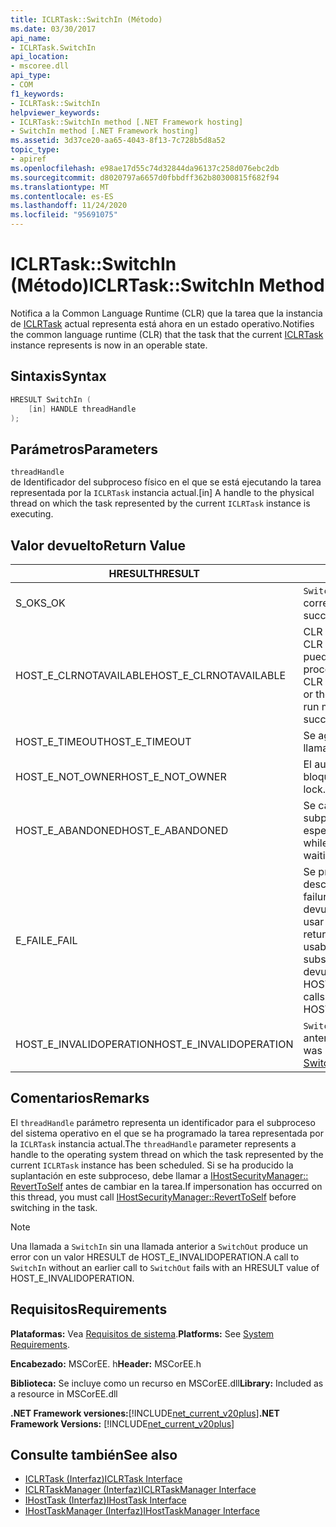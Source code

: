```yaml
---
title: ICLRTask::SwitchIn (Método)
ms.date: 03/30/2017
api_name:
- ICLRTask.SwitchIn
api_location:
- mscoree.dll
api_type:
- COM
f1_keywords:
- ICLRTask::SwitchIn
helpviewer_keywords:
- ICLRTask::SwitchIn method [.NET Framework hosting]
- SwitchIn method [.NET Framework hosting]
ms.assetid: 3d37ce20-aa65-4043-8f13-7c728b5d8a52
topic_type:
- apiref
ms.openlocfilehash: e98ae17d55c74d32844da96137c258d076ebc2db
ms.sourcegitcommit: d8020797a6657d0fbbdff362b80300815f682f94
ms.translationtype: MT
ms.contentlocale: es-ES
ms.lasthandoff: 11/24/2020
ms.locfileid: "95691075"
---
```

# <a name="iclrtaskswitchin-method"></a><span data-ttu-id="8c01d-102">ICLRTask::SwitchIn (Método)</span><span class="sxs-lookup"><span data-stu-id="8c01d-102">ICLRTask::SwitchIn Method</span></span>

<span data-ttu-id="8c01d-103">Notifica a la Common Language Runtime (CLR) que la tarea que la instancia de [ICLRTask](iclrtask-interface.md) actual representa está ahora en un estado operativo.</span><span class="sxs-lookup"><span data-stu-id="8c01d-103">Notifies the common language runtime (CLR) that the task that the current [ICLRTask](iclrtask-interface.md) instance represents is now in an operable state.</span></span>  
  
## <a name="syntax"></a><span data-ttu-id="8c01d-104">Sintaxis</span><span class="sxs-lookup"><span data-stu-id="8c01d-104">Syntax</span></span>  
  
```cpp  
HRESULT SwitchIn (  
    [in] HANDLE threadHandle  
);  
```  
  
## <a name="parameters"></a><span data-ttu-id="8c01d-105">Parámetros</span><span class="sxs-lookup"><span data-stu-id="8c01d-105">Parameters</span></span>  

 `threadHandle`  
 <span data-ttu-id="8c01d-106">de Identificador del subproceso físico en el que se está ejecutando la tarea representada por la `ICLRTask` instancia actual.</span><span class="sxs-lookup"><span data-stu-id="8c01d-106">[in] A handle to the physical thread on which the task represented by the current `ICLRTask` instance is executing.</span></span>  
  
## <a name="return-value"></a><span data-ttu-id="8c01d-107">Valor devuelto</span><span class="sxs-lookup"><span data-stu-id="8c01d-107">Return Value</span></span>  
  
|<span data-ttu-id="8c01d-108">HRESULT</span><span class="sxs-lookup"><span data-stu-id="8c01d-108">HRESULT</span></span>|<span data-ttu-id="8c01d-109">Descripción</span><span class="sxs-lookup"><span data-stu-id="8c01d-109">Description</span></span>|  
|-------------|-----------------|  
|<span data-ttu-id="8c01d-110">S_OK</span><span class="sxs-lookup"><span data-stu-id="8c01d-110">S_OK</span></span>|<span data-ttu-id="8c01d-111">`SwitchIn` se devolvió correctamente.</span><span class="sxs-lookup"><span data-stu-id="8c01d-111">`SwitchIn` returned successfully.</span></span>|  
|<span data-ttu-id="8c01d-112">HOST_E_CLRNOTAVAILABLE</span><span class="sxs-lookup"><span data-stu-id="8c01d-112">HOST_E_CLRNOTAVAILABLE</span></span>|<span data-ttu-id="8c01d-113">CLR no se ha cargado en un proceso o CLR está en un estado en el que no puede ejecutar código administrado ni procesar la llamada correctamente.</span><span class="sxs-lookup"><span data-stu-id="8c01d-113">The CLR has not been loaded into a process, or the CLR is in a state in which it cannot run managed code or process the call successfully.</span></span>|  
|<span data-ttu-id="8c01d-114">HOST_E_TIMEOUT</span><span class="sxs-lookup"><span data-stu-id="8c01d-114">HOST_E_TIMEOUT</span></span>|<span data-ttu-id="8c01d-115">Se agotó el tiempo de espera de la llamada.</span><span class="sxs-lookup"><span data-stu-id="8c01d-115">The call timed out.</span></span>|  
|<span data-ttu-id="8c01d-116">HOST_E_NOT_OWNER</span><span class="sxs-lookup"><span data-stu-id="8c01d-116">HOST_E_NOT_OWNER</span></span>|<span data-ttu-id="8c01d-117">El autor de la llamada no posee el bloqueo.</span><span class="sxs-lookup"><span data-stu-id="8c01d-117">The caller does not own the lock.</span></span>|  
|<span data-ttu-id="8c01d-118">HOST_E_ABANDONED</span><span class="sxs-lookup"><span data-stu-id="8c01d-118">HOST_E_ABANDONED</span></span>|<span data-ttu-id="8c01d-119">Se canceló un evento mientras un subproceso o fibra bloqueados estaba esperando en él.</span><span class="sxs-lookup"><span data-stu-id="8c01d-119">An event was canceled while a blocked thread or fiber was waiting on it.</span></span>|  
|<span data-ttu-id="8c01d-120">E_FAIL</span><span class="sxs-lookup"><span data-stu-id="8c01d-120">E_FAIL</span></span>|<span data-ttu-id="8c01d-121">Se produjo un error grave desconocido.</span><span class="sxs-lookup"><span data-stu-id="8c01d-121">An unknown catastrophic failure occurred.</span></span> <span data-ttu-id="8c01d-122">Cuando un método devuelve E_FAIL, CLR ya no se puede usar en el proceso.</span><span class="sxs-lookup"><span data-stu-id="8c01d-122">When a method returns E_FAIL, the CLR is no longer usable within the process.</span></span> <span data-ttu-id="8c01d-123">Las llamadas subsiguientes a métodos de hospedaje devuelven HOST_E_CLRNOTAVAILABLE.</span><span class="sxs-lookup"><span data-stu-id="8c01d-123">Subsequent calls to hosting methods return HOST_E_CLRNOTAVAILABLE.</span></span>|  
|<span data-ttu-id="8c01d-124">HOST_E_INVALIDOPERATION</span><span class="sxs-lookup"><span data-stu-id="8c01d-124">HOST_E_INVALIDOPERATION</span></span>|<span data-ttu-id="8c01d-125">`SwitchIn` se llamó a sin una llamada anterior al [método SwitchOut](iclrtask-switchout-method.md).</span><span class="sxs-lookup"><span data-stu-id="8c01d-125">`SwitchIn` was called without an earlier call to [SwitchOut Method](iclrtask-switchout-method.md).</span></span>|  
  
## <a name="remarks"></a><span data-ttu-id="8c01d-126">Comentarios</span><span class="sxs-lookup"><span data-stu-id="8c01d-126">Remarks</span></span>  

 <span data-ttu-id="8c01d-127">El `threadHandle` parámetro representa un identificador para el subproceso del sistema operativo en el que se ha programado la tarea representada por la `ICLRTask` instancia actual.</span><span class="sxs-lookup"><span data-stu-id="8c01d-127">The `threadHandle` parameter represents a handle to the operating system thread on which the task represented by the current `ICLRTask` instance has been scheduled.</span></span> <span data-ttu-id="8c01d-128">Si se ha producido la suplantación en este subproceso, debe llamar a [IHostSecurityManager:: RevertToSelf](ihostsecuritymanager-reverttoself-method.md) antes de cambiar en la tarea.</span><span class="sxs-lookup"><span data-stu-id="8c01d-128">If impersonation has occurred on this thread, you must call [IHostSecurityManager::RevertToSelf](ihostsecuritymanager-reverttoself-method.md) before switching in the task.</span></span>  
  
> [!NOTE]
> <span data-ttu-id="8c01d-129">Una llamada a `SwitchIn` sin una llamada anterior a `SwitchOut` produce un error con un valor HRESULT de HOST_E_INVALIDOPERATION.</span><span class="sxs-lookup"><span data-stu-id="8c01d-129">A call to `SwitchIn` without an earlier call to `SwitchOut` fails with an HRESULT value of HOST_E_INVALIDOPERATION.</span></span>  
  
## <a name="requirements"></a><span data-ttu-id="8c01d-130">Requisitos</span><span class="sxs-lookup"><span data-stu-id="8c01d-130">Requirements</span></span>  

 <span data-ttu-id="8c01d-131">**Plataformas:** Vea [Requisitos de sistema](../../get-started/system-requirements.md).</span><span class="sxs-lookup"><span data-stu-id="8c01d-131">**Platforms:** See [System Requirements](../../get-started/system-requirements.md).</span></span>  
  
 <span data-ttu-id="8c01d-132">**Encabezado:** MSCorEE. h</span><span class="sxs-lookup"><span data-stu-id="8c01d-132">**Header:** MSCorEE.h</span></span>  
  
 <span data-ttu-id="8c01d-133">**Biblioteca:** Se incluye como un recurso en MSCorEE.dll</span><span class="sxs-lookup"><span data-stu-id="8c01d-133">**Library:** Included as a resource in MSCorEE.dll</span></span>  
  
 <span data-ttu-id="8c01d-134">**.NET Framework versiones:**[!INCLUDE[net_current_v20plus](../../../../includes/net-current-v20plus-md.md)]</span><span class="sxs-lookup"><span data-stu-id="8c01d-134">**.NET Framework Versions:** [!INCLUDE[net_current_v20plus](../../../../includes/net-current-v20plus-md.md)]</span></span>  
  
## <a name="see-also"></a><span data-ttu-id="8c01d-135">Consulte también</span><span class="sxs-lookup"><span data-stu-id="8c01d-135">See also</span></span>

- [<span data-ttu-id="8c01d-136">ICLRTask (Interfaz)</span><span class="sxs-lookup"><span data-stu-id="8c01d-136">ICLRTask Interface</span></span>](iclrtask-interface.md)
- [<span data-ttu-id="8c01d-137">ICLRTaskManager (Interfaz)</span><span class="sxs-lookup"><span data-stu-id="8c01d-137">ICLRTaskManager Interface</span></span>](iclrtaskmanager-interface.md)
- [<span data-ttu-id="8c01d-138">IHostTask (Interfaz)</span><span class="sxs-lookup"><span data-stu-id="8c01d-138">IHostTask Interface</span></span>](ihosttask-interface.md)
- [<span data-ttu-id="8c01d-139">IHostTaskManager (Interfaz)</span><span class="sxs-lookup"><span data-stu-id="8c01d-139">IHostTaskManager Interface</span></span>](ihosttaskmanager-interface.md)
